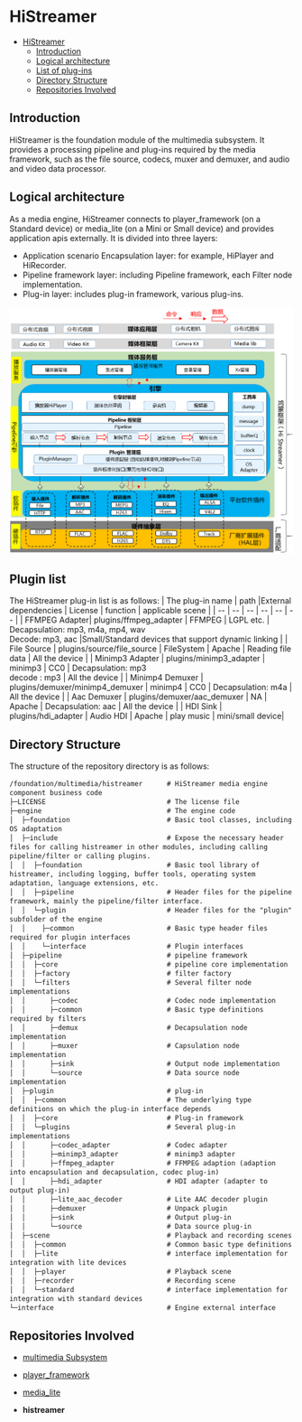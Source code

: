 # HiStreamer<a name="EN-US_TOPIC_0000001148809513"></a>

- [HiStreamer<a name="EN-US_TOPIC_0000001148809513"></a>](#histreamer)
  - [Introduction<a name="section1158716411637"></a>](#introduction)
  - [Logical architecture<a name="section1158716411638"></a>](#logical-architecture)
  - [List of plug-ins<a name="section1158716411639"></a>](#plugin-list)
  - [Directory Structure<a name="section1158716411640"></a>](#directory-structure)
  - [Repositories Involved<a name="section1158716411641"></a>](#repositories-involved)

## Introduction<a name="section1158716411637"></a>

HiStreamer is the foundation module of the multimedia subsystem. It provides a processing pipeline and plug-ins required by the media framework, such as the file source, codecs, muxer and demuxer, and audio and video data processor.

## Logical architecture<a name="section1158716411638"></a>
As a media engine, HiStreamer connects to player_framework (on a Standard device) or media_lite (on a Mini or Small device) and provides application apis externally. It is divided into three layers:
- Application scenario Encapsulation layer: for example, HiPlayer and HiRecorder.
- Pipeline framework layer: including Pipeline framework, each Filter node implementation.
- Plug-in layer: includes plug-in framework, various plug-ins.

![Logical architecture diagram](images/histreamer_architecture.png)

## Plugin list<a name="section1158716411639"></a>
The HiStreamer plug-in list is as follows:
| The plug-in name   | path      |External dependencies | License  | function         | applicable scene |
| --         | --          | --  | --       | --           | --          |
| FFMPEG Adapter| plugins/ffmpeg_adapter | FFMPEG | LGPL etc. | Decapsulation: mp3, m4a, mp4, wav<br>Decode: mp3, aac |Small/Standard devices that support dynamic linking |
| File Source | plugins/source/file_source | FileSystem | Apache | Reading file data | All the device |
| Minimp3 Adapter | plugins/minimp3_adapter | minimp3 | CC0 | Decapsulation: mp3<br>decode : mp3 | All the device |
| Minimp4 Demuxer | plugins/demuxer/minimp4_demuxer | minimp4 | CC0 | Decapsulation: m4a | All the device |
| Aac Demuxer | plugins/demuxer/aac_demuxer | NA | Apache | Decapsulation: aac | All the device |
| HDI Sink | plugins/hdi_adapter | Audio HDI | Apache | play music  | mini/small device|



## Directory Structure<a name="section1158716411640"></a>

The structure of the repository directory is as follows:

```
/foundation/multimedia/histreamer      # HiStreamer media engine component business code
├─LICENSE                              # The license file
├─engine                               # The engine code
│  ├─foundation                        # Basic tool classes, including OS adaptation
│  ├─include                           # Expose the necessary header files for calling histreamer in other modules, including calling pipeline/filter or calling plugins.
│  │  ├─foundation                     # Basic tool library of histreamer, including logging, buffer tools, operating system adaptation, language extensions, etc.
│  │  ├─pipeline                       # Header files for the pipeline framework, mainly the pipeline/filter interface.
│  │  └─plugin                         # Header files for the "plugin" subfolder of the engine
│  │  	├─common                       # Basic type header files required for plugin interfaces
│  │  	└─interface                    # Plugin interfaces
│  ├─pipeline                          # pipeline framework
│  │  ├─core                           # pipeline core implementation
│  │  ├─factory                        # filter factory
│  │  └─filters                        # Several filter node implementations
│  │      ├─codec                      # Codec node implementation
│  │      ├─common                     # Basic type definitions required by filters
│  │      ├─demux                      # Decapsulation node implementation
│  │      ├─muxer                      # Capsulation node implementation
│  │      ├─sink                       # Output node implementation
│  │      └─source                     # Data source node implementation
│  ├─plugin                            # plug-in
│  │  ├─common                         # The underlying type definitions on which the plug-in interface depends
│  │  ├─core                           # Plug-in framework
│  │  └─plugins                        # Several plug-in implementations
│  │      ├─codec_adapter              # Codec adapter
│  │      ├─minimp3_adapter            # minimp3 adapter
│  │      ├─ffmpeg_adapter             # FFMPEG adaption (adaption into encapsulation and decapsulation, codec plug-in)
│  │      ├─hdi_adapter                # HDI adapter (adapter to output plug-in)
│  │      ├─lite_aac_decoder           # Lite AAC decoder plugin
│  │      ├─demuxer                    # Unpack plugin
│  │      ├─sink                       # Output plug-in
│  │      └─source                     # Data source plug-in
│  ├─scene                             # Playback and recording scenes
│  │  ├─common                         # Common basic type definitions
│  │  ├─lite                           # interface implementation for integration with lite devices
│  │  ├─player                         # Playback scene
│  │  ├─recorder                       # Recording scene
│  │  └─standard                       # interface implementation for integration with standard devices
└─interface                            # Engine external interface
```

## Repositories Involved<a name="section1158716411641"></a>

- [multimedia Subsystem](https://gitee.com/openharmony/docs/blob/master/en/readme/multimedia.md)

- [player_framework](https://gitee.com/openharmony/multimedia_player_framework)

- [media_lite](https://gitee.com/openharmony/multimedia_media_lite)

- **histreamer**